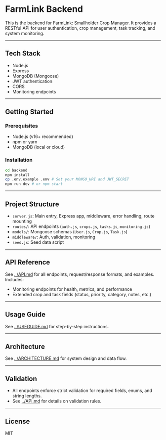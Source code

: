 # FarmLink Backend

This is the backend for FarmLink: Smallholder Crop Manager. It provides a RESTful API for user authentication, crop management, task tracking, and system monitoring.

---

## Tech Stack
- Node.js
- Express
- MongoDB (Mongoose)
- JWT authentication
- CORS
- Monitoring endpoints

---

## Getting Started

### Prerequisites
- Node.js (v16+ recommended)
- npm or yarn
- MongoDB (local or cloud)

### Installation
```bash
cd backend
npm install
cp .env.example .env # Set your MONGO_URI and JWT_SECRET
npm run dev # or npm start
```

---

## Project Structure
- `server.js`: Main entry, Express app, middleware, error handling, route mounting
- `routes/`: API endpoints (`auth.js`, `crops.js`, `tasks.js`, `monitoring.js`)
- `models/`: Mongoose schemas (`User.js`, `Crop.js`, `Task.js`)
- `middleware/`: Auth, validation, monitoring
- `seed.js`: Seed data script

---

## API Reference
See [../API.md](../API.md) for all endpoints, request/response formats, and examples. Includes:
- Monitoring endpoints for health, metrics, and performance
- Extended crop and task fields (status, priority, category, notes, etc.)

---

## Usage Guide
See [../USEGUIDE.md](../USEGUIDE.md) for step-by-step instructions.

---

## Architecture
See [../ARCHITECTURE.md](../ARCHITECTURE.md) for system design and data flow.

---

## Validation
- All endpoints enforce strict validation for required fields, enums, and string lengths.
- See [../API.md](../API.md) for details on validation rules.

---

## License
MIT